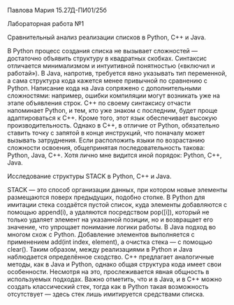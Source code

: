 Павлова Мария 15.27Д-ПИ01/25б

Лабораторная работа №1

Сравнительный анализ реализации списков в Python, C++ и Java.

В Python процесс создания списка не вызывает сложностей — достаточно объявить структуру в квадратных скобках. Синтаксис отличается минимализмом и интуитивной понятностью («включил и работай»). В Java, напротив, требуется явно указывать тип переменной, а сама структура кода кажется менее привычной по сравнению с Python. Написание кода на Java сопряжено с дополнительными сложностями: например, ошибки компиляции могут возникать уже на этапе объявления строк. C++ по своему синтаксису отчасти напоминает Python, и тем, кто уже знаком с последним, будет проще адаптироваться к C++. Кроме того, этот язык обеспечивает высокую производительность. Однако в C++, в отличие от Python, обязательно ставить точку с запятой в конце инструкций, что поначалу может вызывать затруднения. Если расположить языки по возрастанию сложности освоения, общепринятая последовательность такова: Python, Java, C++. Хотя лично мне видится иной порядок: Python, C++, Java.

Исследование структуры STACK в Python, C++ и Java.

STACK — это способ организации данных, при котором новые элементы размещаются поверх предыдущих, подобно стопке. В Python для имитации стека создаётся пустой список, куда элементы добавляются с помощью append(i), а удаляются посредством pop([i]), который не только удаляет элемент на указанной позиции, но и возвращает его значение, что упрощает понимание логики работы. В Java подход во многом схож с Python. Добавление элементов выполняется с применением add(int index, element), а очистка стека — с помощью clear(). Таким образом, между реализациями в Python и Java наблюдается определённое сходство. C++ предлагает аналогичные методы, как в Java и Python, однако общая структура кода имеет свои особенности. Несмотря на это, прослеживается явная общность в используемых подходах. Важно отметить, что и в Java, и в C++ можно создать классический стек, тогда как в Python такая возможность отсутствует — здесь стек лишь имитируется средствами списка.
